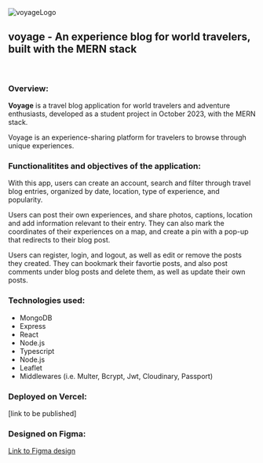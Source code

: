 <img src="https://res.cloudinary.com/dfm1r4ikr/image/upload/v1697401955/voyageApp/userphotos/wlkyt5f6ga1u60hezu2w.png" alt="voyageLogo" />
<h2>voyage - An experience blog for world travelers, </br> built with the MERN stack</h2>
<br/>
<h3>Overview:</h3>
<p>
<strong>Voyage</strong> is a travel blog application for world travelers and adventure enthusiasts, developed as a student project in October 2023, with the MERN stack. </p>
<p>
Voyage is an experience-sharing platform for travelers to browse through unique experiences.  </p>

<h3>Functionalitites and objectives of the application:</h3>

<p>With this app, users can create an account, search and filter through travel blog entries, organized by date, location, type of experience, and popularity. </p>

<p>Users can post their own experiences, and share photos, captions, location and add information relevant to their entry. 
They can also mark the coordinates of their experiences on a map, and create a pin with a pop-up that redirects to their blog post. </p>

<p>Users can register, login, and logout, as well as edit or remove the posts they created. They can bookmark their favortie posts, and also post comments under blog posts and delete them, as well as update their own posts.</p>

<h3>Technologies used:</h3>
<ul>
  <li>MongoDB</li>
  <li>Express</li>
  <li>React</li>
  <li>Node.js</li>
  <li>Typescript</li>
  <li>Node.js</li>
  <li>Leaflet</li>
  <li>Middlewares (i.e. Multer, Bcrypt, Jwt, Cloudinary, Passport)</li>
</ul>

<h3>Deployed on Vercel:</h3>
<p>[link to be published]</p>

<h3>Designed on Figma:</h3> 
<a target="_blank" href="https://www.figma.com/file/QXgQqQehnjWuegLxzPOKDX/Voyage?type=design&node-id=0%3A1&mode=design&t=FyPbkIEx23I9ezmh-1">Link to Figma design</a>
